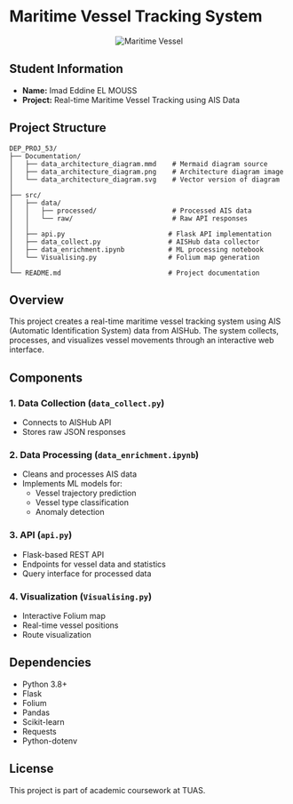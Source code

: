# Maritime Vessel Tracking System
<p align="center">
  <img src="https://www.aims.gov.au/sites/default/files/d82103bd-1fb2-4b7d-8444-efd42965c620.jpg" alt="Maritime Vessel">
</p>

## Student Information
- **Name:** Imad Eddine EL MOUSS
- **Project:** Real-time Maritime Vessel Tracking using AIS Data

## Project Structure
```
DEP_PROJ_53/
├── Documentation/
│   ├── data_architecture_diagram.mmd    # Mermaid diagram source
│   ├── data_architecture_diagram.png    # Architecture diagram image
│   └── data_architecture_diagram.svg    # Vector version of diagram
│
├── src/
│   ├── data/
│   │   ├── processed/                   # Processed AIS data
│   │   └── raw/                         # Raw API responses
│   │
│   ├── api.py                          # Flask API implementation
│   ├── data_collect.py                 # AISHub data collector
│   ├── data_enrichment.ipynb           # ML processing notebook
│   └── Visualising.py                  # Folium map generation
│
└── README.md                           # Project documentation
```

## Overview
This project creates a real-time maritime vessel tracking system using AIS (Automatic Identification System) data from AISHub. The system collects, processes, and visualizes vessel movements through an interactive web interface.

## Components

### 1. Data Collection (`data_collect.py`)
- Connects to AISHub API
- Stores raw JSON responses

### 2. Data Processing (`data_enrichment.ipynb`)
- Cleans and processes AIS data
- Implements ML models for:
  - Vessel trajectory prediction
  - Vessel type classification
  - Anomaly detection

### 3. API (`api.py`)
- Flask-based REST API
- Endpoints for vessel data and statistics
- Query interface for processed data

### 4. Visualization (`Visualising.py`)
- Interactive Folium map
- Real-time vessel positions
- Route visualization

## Dependencies
- Python 3.8+
- Flask
- Folium
- Pandas
- Scikit-learn
- Requests
- Python-dotenv

## License
This project is part of academic coursework at TUAS.
